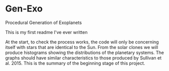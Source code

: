 # Gen-Exo
Procedural Generation of Exoplanets

This is my first readme I've ever written

At the start, to check the process works, the code will only be concerning itself with stars that are identical to the Sun.
From the solar clones we will produce histograms showing the distributions of the planetary systems. 
The graphs should have similar characteristics to those produced by Sullivan et al. 2015.
This is the summary of the beginning stage of this project.
